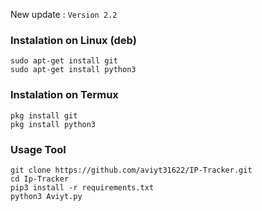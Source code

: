 

New update :
```Version 2.2```

### Instalation on Linux (deb)
```
sudo apt-get install git
sudo apt-get install python3
```

### Instalation on Termux
```
pkg install git
pkg install python3
```

### Usage Tool
```
git clone https://github.com/aviyt31622/IP-Tracker.git
cd Ip-Tracker
pip3 install -r requirements.txt
python3 Aviyt.py
```

